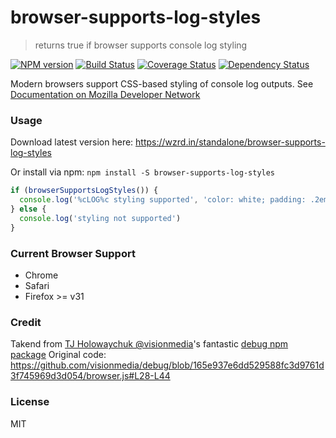 # browser-supports-log-styles

> returns true if browser supports console log styling

[![NPM version](https://badge.fury.io/js/browser-supports-log-styles.svg)](https://www.npmjs.com/package/browser-supports-log-styles)
[![Build Status](https://travis-ci.org/gr2m/browser-supports-log-styles.svg?branch=master)](https://travis-ci.org/gr2m/browser-supports-log-styles)
[![Coverage Status](https://coveralls.io/repos/gr2m/browser-supports-log-styles/badge.svg?branch=master)](https://coveralls.io/r/gr2m/browser-supports-log-styles?branch=master)
[![Dependency Status](https://david-dm.org/gr2m/browser-supports-log-styles.svg)](https://david-dm.org/gr2m/browser-supports-log-styles)

Modern browsers support CSS-based styling of console log outputs.
See [Documentation on Mozilla Developer Network](https://developer.mozilla.org/en-US/docs/Web/API/Console#Styling_console_output)

### Usage

Download latest version here: https://wzrd.in/standalone/browser-supports-log-styles

Or install via npm: `npm install -S browser-supports-log-styles`

```js
if (browserSupportsLogStyles()) {
  console.log('%cLOG%c styling supported', 'color: white; padding: .2em .5em; border-radius: 1em; background-color: blue', 'color: inherit')
} else {
  console.log('styling not supported')
}
```

### Current Browser Support

- Chrome
- Safari
- Firefox >= v31

### Credit

Takend from [TJ Holowaychuk @visionmedia](https://github.com/visionmedia)'s fantastic [debug npm package](https://github.com/visionmedia/debug)
Original code: https://github.com/visionmedia/debug/blob/165e937e6dd529588fc3d9761d3f745969d3d054/browser.js#L28-L44

### License

MIT
